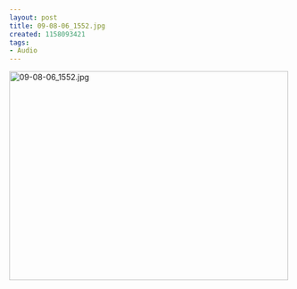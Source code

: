```yaml
--- 
layout: post
title: 09-08-06_1552.jpg
created: 1158093421
tags: 
- Audio
---
```

<a href="http://www.flickr.com/photos/43545096@N00/241806735/" title="09-08-06_1552.jpg by mprasuhn, on Flickr"><img src="http://farm1.staticflickr.com/98/241806735_8afc590ba0.jpg" width="500" height="375" alt="09-08-06_1552.jpg"></a>